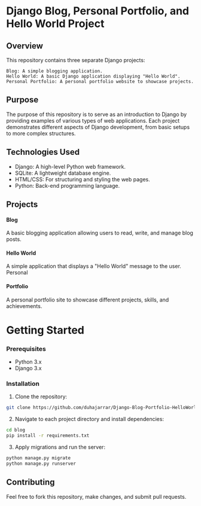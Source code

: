 # Django Blog, Personal Portfolio, and Hello World Project

## Overview
This repository contains three separate Django projects:

    Blog: A simple blogging application.
    Hello World: A basic Django application displaying "Hello World".
    Personal Portfolio: A personal portfolio website to showcase projects.


## Purpose

The purpose of this repository is to serve as an introduction to Django by providing examples of various types of web applications. Each project demonstrates different aspects of Django development, from basic setups to more complex structures.

## Technologies Used
- Django: A high-level Python web framework.
- SQLite: A lightweight database engine.
- HTML/CSS: For structuring and styling the web pages.
- Python: Back-end programming language.

## Projects
#### Blog

A basic blogging application allowing users to read, write, and manage blog posts.
#### Hello World

A simple application that displays a "Hello World" message to the user.
Personal
#### Portfolio

A personal portfolio site to showcase different projects, skills, and achievements.

# Getting Started
### Prerequisites
- Python 3.x
- Django 3.x

### Installation
1. Clone the repository:
```bash
git clone https://github.com/duhajarrar/Django-Blog-Portfolio-HelloWorld.git
```

2. Navigate to each project directory and install dependencies:
```bash
cd blog
pip install -r requirements.txt
```
3. Apply migrations and run the server:
```bash
python manage.py migrate
python manage.py runserver
```

## Contributing

Feel free to fork this repository, make changes, and submit pull requests.
